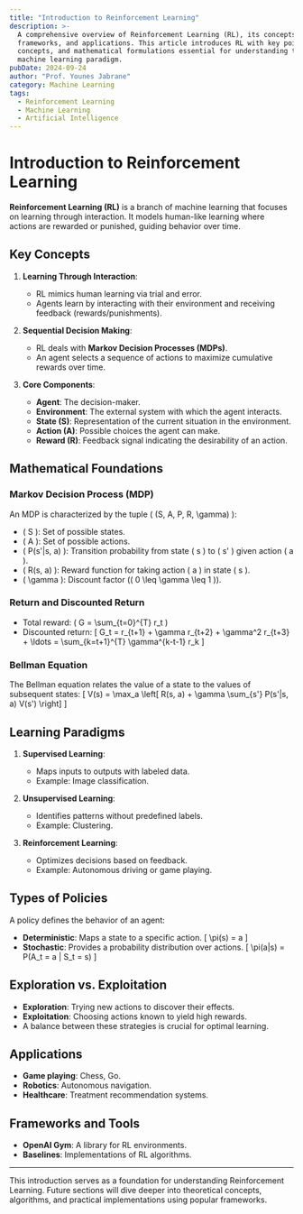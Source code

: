 ```yaml
---
title: "Introduction to Reinforcement Learning"
description: >-
  A comprehensive overview of Reinforcement Learning (RL), its concepts,
  frameworks, and applications. This article introduces RL with key points,
  concepts, and mathematical formulations essential for understanding this
  machine learning paradigm.
pubDate: 2024-09-24
author: "Prof. Younes Jabrane"
category: Machine Learning
tags:
  - Reinforcement Learning
  - Machine Learning
  - Artificial Intelligence
---
```


# Introduction to Reinforcement Learning

**Reinforcement Learning (RL)** is a branch of machine learning that focuses on learning through interaction. It models human-like learning where actions are rewarded or punished, guiding behavior over time.

## Key Concepts

1. **Learning Through Interaction**:
   - RL mimics human learning via trial and error.
   - Agents learn by interacting with their environment and receiving feedback (rewards/punishments).

2. **Sequential Decision Making**:
   - RL deals with **Markov Decision Processes (MDPs)**.
   - An agent selects a sequence of actions to maximize cumulative rewards over time.

3. **Core Components**:
   - **Agent**: The decision-maker.
   - **Environment**: The external system with which the agent interacts.
   - **State (S)**: Representation of the current situation in the environment.
   - **Action (A)**: Possible choices the agent can make.
   - **Reward (R)**: Feedback signal indicating the desirability of an action.

## Mathematical Foundations

### Markov Decision Process (MDP)
An MDP is characterized by the tuple \( (S, A, P, R, \gamma) \):
- \( S \): Set of possible states.
- \( A \): Set of possible actions.
- \( P(s'|s, a) \): Transition probability from state \( s \) to \( s' \) given action \( a \).
- \( R(s, a) \): Reward function for taking action \( a \) in state \( s \).
- \( \gamma \): Discount factor (\( 0 \leq \gamma \leq 1 \)).

### Return and Discounted Return
- Total reward: \( G = \sum_{t=0}^{T} r_t \)
- Discounted return: 
  \[
  G_t = r_{t+1} + \gamma r_{t+2} + \gamma^2 r_{t+3} + \ldots = \sum_{k=t+1}^{T} \gamma^{k-t-1} r_k
  \]

### Bellman Equation
The Bellman equation relates the value of a state to the values of subsequent states:
\[
V(s) = \max_a \left[ R(s, a) + \gamma \sum_{s'} P(s'|s, a) V(s') \right]
\]

## Learning Paradigms

1. **Supervised Learning**:
   - Maps inputs to outputs with labeled data.
   - Example: Image classification.

2. **Unsupervised Learning**:
   - Identifies patterns without predefined labels.
   - Example: Clustering.

3. **Reinforcement Learning**:
   - Optimizes decisions based on feedback.
   - Example: Autonomous driving or game playing.

## Types of Policies
A policy defines the behavior of an agent:
- **Deterministic**: Maps a state to a specific action.
  \[
  \pi(s) = a
  \]
- **Stochastic**: Provides a probability distribution over actions.
  \[
  \pi(a|s) = P(A_t = a | S_t = s)
  \]

## Exploration vs. Exploitation
- **Exploration**: Trying new actions to discover their effects.
- **Exploitation**: Choosing actions known to yield high rewards.
- A balance between these strategies is crucial for optimal learning.

## Applications
- **Game playing**: Chess, Go.
- **Robotics**: Autonomous navigation.
- **Healthcare**: Treatment recommendation systems.

## Frameworks and Tools
- **OpenAI Gym**: A library for RL environments.
- **Baselines**: Implementations of RL algorithms.

---

This introduction serves as a foundation for understanding Reinforcement Learning. Future sections will dive deeper into theoretical concepts, algorithms, and practical implementations using popular frameworks.